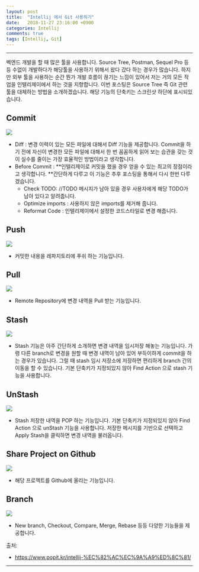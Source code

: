 ```yaml
---
layout: post
title:  "Intellij 에서 Git 사용하기"
date:   2018-11-27 23:16:00 +0900
categories: Intellij
comments: true
tags: [Intellij, Git]
---
```


---


벡엔드 개발을 할 때 많은 툴을 사용합니다. 
Source Tree, Postman, Sequel Pro 등등 수없이 개발하다가 해당툴을 사용하기 위해서 왔다 갔다 하는 경우가 많습니다. 하지만 외부 툴을 사용하는 순간 뭔가 개발 흐름이 끊기는 느낌이 있어서 저는 거의 모든 작업을 인텔리제이에서 하는 것을 지향합니다. 이번 포스팅은 Source Tree 즉 Git 관련 툴을 대체하는 방법을 소개하겠습니다. 해당 기능의 단축키는 스크린샷 하단에 표시되있습니다.

Commit
--

<img src="{{ site.baseurl }}/public/post/gitimg/commit.png"/>

- Diff : 변경 이력이 있는 모든 파일에 대해서 Diff 기능을 제공합니다. Commit을 하기 전에 자신이 변경한 모든 파일에 대해서 한 번 꼼꼼하게 읽어 보는 습관을 갖는 것이 실수를 줄이는 가장 효율적인 방법이라고 생각합니다.
- Before Commit : **인텔리제이로 커밋을 했을 경우 얻을 수 있는 최고의 장점이라고 생각합니다. **간단하게 다루고 이 기능은 추후 포스팅을 통해서 다시 한번 다루겠습니다.
  - Check TODO: //TODO 메시지가 남아 있을 경우 사용자에게 해당 TODO가 남아 있다고 알려줍니다.
  - Optimize imports : 사용하지 않은 imports를 제거해 줍니다.
  - Reformat Code : 인텔리제이에서 설정한 코드스타일로 변경 해줍니다.

Push
--
<img src="{{ site.baseurl }}/public/post/gitimg/push.png"/>

- 커밋한 내용을 레파지토리에 푸쉬 하는 기능입니다.

Pull
--

<img src="{{ site.baseurl }}/public/post/gitimg/pull.png"/>

- Remote Repository에 변경 내역을 Pull 받는 기능입니다.

Stash
--

<img src="{{ site.baseurl }}/public/post/gitimg/stash.png"/>

- Stash 기능은 아주 간단하게 소개하면 변경 내역을 임시저장 해놓는 기능입니다. 가령 다른 branch로 변경을 원할 때 변경 내역이 남아 있어 부득이하게 commit을 하는 경우가 있습니다. 그럴 때 stash 임시 저장소에 저장하면 편리하게 branch 간의 이동을 할 수 있습니다.
기본 단축키가 지정되있지 않아 Find Action 으로 stash 기능을 사용합니다.

UnStash
--

<img src="{{ site.baseurl }}/public/post/gitimg/unstash.png"/>

- Stash 저장한 내역을 POP 하는 기능입니다.
기본 단축키가 지정되있지 않아 Find Action 으로 unStash 기능을 사용합니다.
저장한 메시지를 기반으로 선택하고 Apply Stash을 클릭하면 변경 내역을 불러옵니다.

Share Project on Github
--

<img src="{{ site.baseurl }}/public/post/gitimg/spog.png"/>

- 해당 프로젝트를 Github에 올리는 기능입니다.

Branch
--

<img src="{{ site.baseurl }}/public/post/gitimg/branch.png"/>

- New branch, Checkout, Compare, Merge, Rebase 등등 다양한 기능들을 제공합니다.


출처: 
 - https://www.popit.kr/intellij-%EC%82%AC%EC%9A%A9%ED%8C%81/


[jekyll-docs]: https://jekyllrb.com/docs/home
[jekyll-gh]:   https://github.com/jekyll/jekyll
[jekyll-talk]: https://talk.jekyllrb.com/
---
